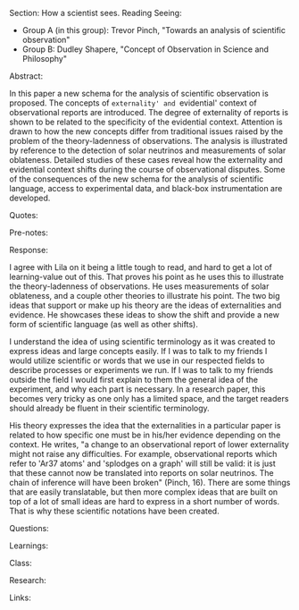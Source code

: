 Section: How a scientist sees. Reading Seeing:

- Group A (in this group): Trevor Pinch, "Towards an analysis of scientific observation"
- Group B: Dudley Shapere, "Concept of Observation in Science and Philosophy"

Abstract:

In this paper a new schema for the analysis of scientific observation is proposed. The concepts of `externality' and `evidential' context of observational reports are introduced. The degree of externality of reports is shown to be related to the specificity of the evidential context. Attention is drawn to how the new concepts differ from traditional issues raised by the problem of the theory-ladenness of observations. The analysis is illustrated by reference to the detection of solar neutrinos and measurements of solar oblateness. Detailed studies of these cases reveal how the externality and evidential context shifts during the course of observational disputes. Some of the consequences of the new schema for the analysis of scientific language, access to experimental data, and black-box instrumentation are developed.

Quotes:

Pre-notes:

Response:

I agree with Lila on it being a little tough to read, and hard to get a lot of learning-value out of this. That proves his point as he uses this to illustrate the theory-ladenness of observations. He uses measurements of solar oblateness, and a couple other theories to illustrate his point. The two big ideas that support or make up his theory are the ideas of externalities and evidence. He showcases these ideas to show the shift and provide a new form of scientific language (as well as other shifts). 

I understand the idea of using scientific terminology as it was created to express ideas and large concepts easily. If I was to talk to my friends I would utilize scientific or words that we use in our respected fields to describe processes or experiments we run. If I was to talk to my friends outside the field I would first explain to them the general idea of the experiment, and why each part is necessary. In a research paper, this becomes very tricky as one only has a limited space, and the target readers should already be fluent in their scientific terminology.

His theory expresses the idea that the externalities in a particular paper is related to how specific one must be in his/her evidence depending on the context. He writes, "a change to an observational report of lower externality might not raise any difficulties. For example, observational reports which refer to 'Ar37 atoms' and 'splodges on a graph' will still be valid: it is just that these cannot now be translated into reports on solar neutrinos. The chain of inference will have been broken" (Pinch, 16). There are some things that are easily translatable, but then more complex ideas that are built on top of a lot of small ideas are hard to express in a short number of words. That is why these scientific notations have been created.

Questions:

Learnings:

Class:

Research:

Links:
